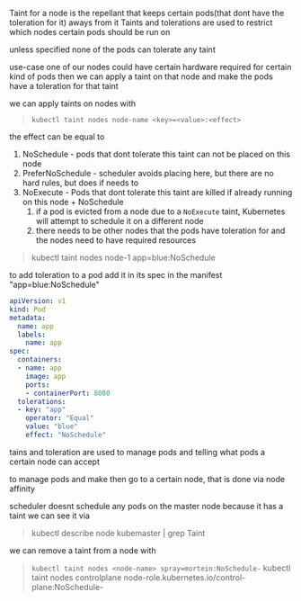 Taint for a node is the repellant that keeps certain pods(that dont have the toleration for it) aways from it
Taints and tolerations are used to restrict which nodes certain pods should be run on

unless specified none of the pods can tolerate any taint

use-case
one of our nodes could have certain hardware required for certain kind of pods then we can apply a taint on that node and make the pods have a toleration for that taint

we can apply taints on nodes with

>`kubectl taint nodes node-name <key>=<value>:<effect>`

the effect can be equal to 
1. NoSchedule - pods that dont tolerate this taint can not be placed on this node
2. PreferNoSchedule - scheduler avoids placing here, but there are no hard rules, but does if needs to
3. NoExecute - Pods that dont tolerate this taint are killed if already running on this node + NoSchedule
	1. if a pod is evicted from a node due to a `NoExecute` taint, Kubernetes will attempt to schedule it on a different node
	2. there needs to be other nodes that the pods have toleration for and the nodes need to have required resources

> kubectl taint nodes node-1 app=blue:NoSchedule

to add toleration to a pod add it in its spec in the manifest
"app=blue:NoSchedule"
```yml
apiVersion: v1
kind: Pod
metadata:
  name: app
  labels:
    name: app
spec:
  containers: 
  - name: app
    image: app
    ports:
    - containerPort: 8080
  tolerations:
  - key: "app"
    operator: "Equal"
    value: "blue"
    effect: "NoSchedule"
```

tains and toleration are used to manage pods and telling what pods a certain node can accept

to manage pods and make then go to a certain node, that is done via node affinity

scheduler doesnt schedule any pods on the master node because it has a taint
we can see it via 
>kubectl describe node kubemaster | grep Taint

we can remove a taint from a node with
>`kubectl taint nodes <node-name> spray=mortein:NoSchedule-`
>kubectl taint nodes controlplane node-role.kubernetes.io/control-plane:NoSchedule-